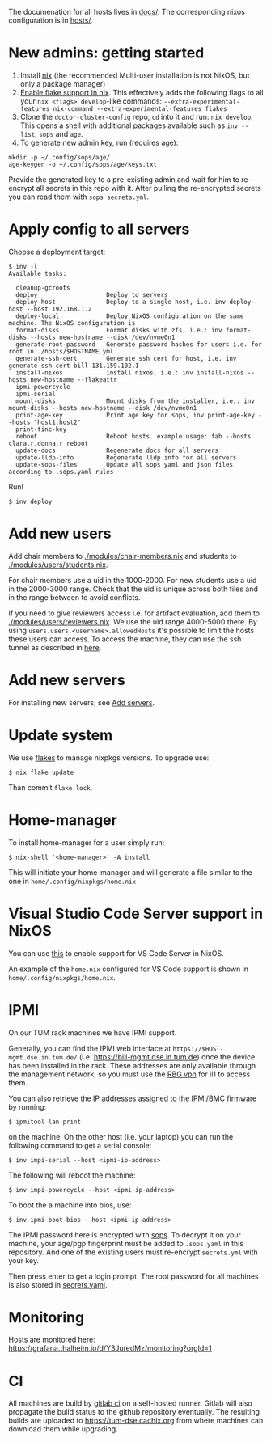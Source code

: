 The documenation for all hosts lives in [docs/](docs/). 
The corresponding nixos configuration is in [hosts/](hosts/). 

# New admins: getting started

1. Install [nix](https://nixos.org/download.html#download-nix) (the recommended Multi-user installation is not NixOS, but only a package manager)
2. [Enable flake support in nix](https://nixos.wiki/wiki/Flakes#Permanent). This effectively adds the following flags to all your `nix <flags> develop`-like commands: `--extra-experimental-features nix-command --extra-experimental-features flakes`
3. Clone the `doctor-cluster-config` repo, `cd` into it and run: `nix develop`. This opens a shell with additional packages available such as `inv --list`, `sops` and `age`.
4. To generate new admin key, run (requires [age](https://github.com/FiloSottile/age)):
```
mkdir -p ~/.config/sops/age/
age-keygen -o ~/.config/sops/age/keys.txt
```
Provide the generated key to a pre-existing admin and wait for him to re-encrypt all secrets in this repo with it. After pulling the re-encrypted secrets you can read them with `sops secrets.yml`.


# Apply config to all servers

Choose a deployment target:


``` console
$ inv -l
Available tasks:

  cleanup-gcroots
  deploy                   Deploy to servers
  deploy-host              Deploy to a single host, i.e. inv deploy-host --host 192.168.1.2
  deploy-local             Deploy NixOS configuration on the same machine. The NixOS configuration is
  format-disks             Format disks with zfs, i.e.: inv format-disks --hosts new-hostname --disk /dev/nvme0n1
  generate-root-password   Generate password hashes for users i.e. for root in ./hosts/$HOSTNAME.yml
  generate-ssh-cert        Generate ssh cert for host, i.e. inv generate-ssh-cert bill 131.159.102.1
  install-nixos            install nixos, i.e.: inv install-nixos --hosts new-hostname --flakeattr
  ipmi-powercycle
  ipmi-serial
  mount-disks              Mount disks from the installer, i.e.: inv mount-disks --hosts new-hostname --disk /dev/nvme0n1
  print-age-key            Print age key for sops, inv print-age-key --hosts "host1,host2"
  print-tinc-key
  reboot                   Reboot hosts. example usage: fab --hosts clara.r,donna.r reboot
  update-docs              Regenerate docs for all servers
  update-lldp-info         Regenerate lldp info for all servers
  update-sops-files        Update all sops yaml and json files according to .sops.yaml rules
```

Run!

``` console
$ inv deploy
```

# Add new users

Add chair members to [./modules/chair-members.nix](./modules/users/chair-members.nix) and students to [./modules/users/students.nix](./modules/users/students.nix).

For chair members use a uid in the 1000-2000. For new students use a uid in the
2000-3000 range. Check that the uid is unique across both files and in the
range between to avoid conflicts.

If you need to give reviewers access i.e. for artifact evaluation, add them to
[./modules/users/reviewers.nix](./modules/users/reviewers.nix).  We use the
uid range 4000-5000 there. By using `users.users.<username>.allowedHosts` it's
possible to limit the hosts these users can access. To access the machine, they
can use the ssh tunnel as described in
[here](./docs/hosts#accessing-the-server).

# Add new servers

For installing new servers, see [Add servers](docs/ADD_SERVER.md).

# Update system

We use [flakes](https://nixos.wiki/wiki/Flakes) to manage 
nixpkgs versions. To upgrade use:

``` console
$ nix flake update
```

Than commit `flake.lock`.

# Home-manager

To install home-manager for a user simply run:

``` console
$ nix-shell '<home-manager>' -A install
```

This will initiate your home-manager and will generate a file similar to the one in ```home/.config/nixpkgs/home.nix```

# Visual Studio Code Server support in NixOS

You can use [this](https://github.com/msteen/nixos-vscode-server) to enable support for VS Code Server in NixOS.

An example of the ```home.nix``` configured for VS Code support is shown in ```home/.config/nixpkgs/home.nix```.


# IPMI

On our TUM rack machines we have IPMI support.

Generally, you can find the IPMI web interface at
`https://$HOST-mgmt.dse.in.tum.de/` (i.e. https://bill-mgmt.dse.in.tum.de)
once the device has been installed in the rack.  These addresses are only
available through the management network, so you must use the [RBG
vpn](https://vpn.rbg.tum.de/) for il1 to access them.

You can also retrieve the IP addresses assigned to the IPMI/BMC firmware by
running:

```console
$ ipmitool lan print
```

on the machine. On the other host (i.e. your laptop) you can run the following command to get a serial console:

```console
$ inv impi-serial --host <ipmi-ip-address>
```

The following will reboot the machine:

```console
$ inv impi-powercycle --host <ipmi-ip-address>
```

To boot the a machine into bios, use:

```console
$ inv ipmi-boot-bios --host <ipmi-ip-address>
```

The IPMI password here is encrypted with
[sops](https://github.com/mozilla/sops). To decrypt it on your machine, your
age/pgp fingerprint must be added to `.sops.yaml` in this repository. And one of
the existing users must re-encrypt `secrets.yml` with your key. 

Then press enter to get a login prompt. The root password for all machines is
also stored in [secrets.yaml]().

# Monitoring

Hosts are monitored here: https://grafana.thalheim.io/d/Y3JuredMz/monitoring?orgId=1

# CI

All machines are build by [gitlab ci](https://gitlab.com/TUM-DSE/doctor-cluster-config/-/pipelines) on a
self-hosted runner. Gitlab will also propagate the build status to the github repository eventually. 
The resulting builds are uploaded to https://tum-dse.cachix.org from where
machines can download them while upgrading.
